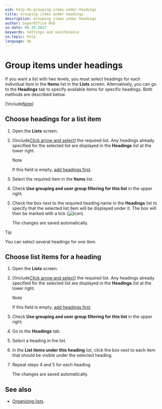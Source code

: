 ```yaml
---
uid: help-de-grouping-items-under-headings
title: Grouping items under headings
description: Grouping items under headings
author: SuperOffice RnD
so.date: 06.29.2022
keywords: Settings and maintenance
so.topic: help
language: de
---
```


# Group items under headings

If you want a list with two levels, you must select headings for each individual item in the **Items** list in the **Lists** screen. Alternatively, you can go to the **Headings** tab to specify available items for specific headings. Both methods are described below.

[!include[Note](../includes/note-minimum-list-items.md)]

## Choose headings for a list item

1. Open the **Lists** screen.

2. [!include[Click arrow and select](../includes/expand-list.md)] the required list. Any headings already specified for the selected list are displayed in the **Headings** list at the lower right.

    > [!NOTE]
    > If this field is empty, [add headings first][1].

3. Select the required item in the **Items** list.

4. Check **Use grouping and user group filtering for this list** in the upper right.

5. Check the box next to the required heading name in the **Headings** list to specify that the selected list item will be displayed under it. The box will then be marked with a tick (![icon][img1]).

    The changes are saved automatically.

> [!TIP]
> You can select several headings for one item.

## Choose list items for a heading

1. Open the **Lists** screen.

2. [!include[Click arrow and select](../includes/expand-list.md)] the required list. Any headings already specified for the selected list are displayed in the **Headings** list at the lower right.

    > [!NOTE]
    > If this field is empty, [add headings first][1].

3. Check **Use grouping and user group filtering for this list** in the upper right.

4. Go to the **Headings** tab.

5. Select a heading in the list.

6. In the **List items under this heading** list, click the box next to each item that should be visible under the selected heading.

7. Repeat steps 4 and 5 for each heading.

    The changes are saved automatically.

## See also

* [Organizing lists][2].

<!-- Referenced links -->
[1]: adding-headings.md
[2]: index.md

<!-- Referenced images -->
[img1]: ../../../../../media/icons/btn-selected.png

